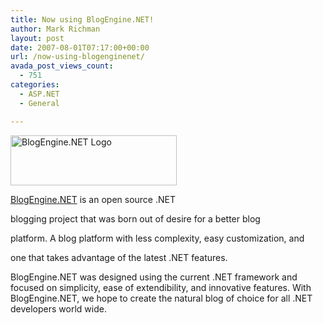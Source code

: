 ```yaml
---
title: Now using BlogEngine.NET!
author: Mark Richman
layout: post
date: 2007-08-01T07:17:00+00:00
url: /now-using-blogenginenet/
avada_post_views_count:
  - 751
categories:
  - ASP.NET
  - General

---
```


<img src="http://www.dotnetblogengine.net/themes/blogenginehome/images/benlogo80.gif" border="0" alt="BlogEngine.NET Logo" title="BlogEngine.NET Logo" width="266" height="80" /> 

<a href="http://www.dotnetblogengine.net/" target="_blank"><span class="hilite">BlogEngine</span>.<span class="hilite">NET</span></a> is an open source .<span class="hilite">NET</span>
  
blogging project that was born out of desire for a better blog
  
platform. A blog platform with less complexity, easy customization, and
  
one that takes advantage of the latest .<span class="hilite">NET</span> features. 

<span class="hilite">BlogEngine</span>.<span class="hilite">NET</span> was designed using the current .<span class="hilite">NET</span> framework and focused on simplicity, ease of extendibility, and innovative features. With <span class="hilite">BlogEngine</span>.<span class="hilite">NET</span>, we hope to create the natural blog of choice for all .<span class="hilite">NET</span> developers world wide.
